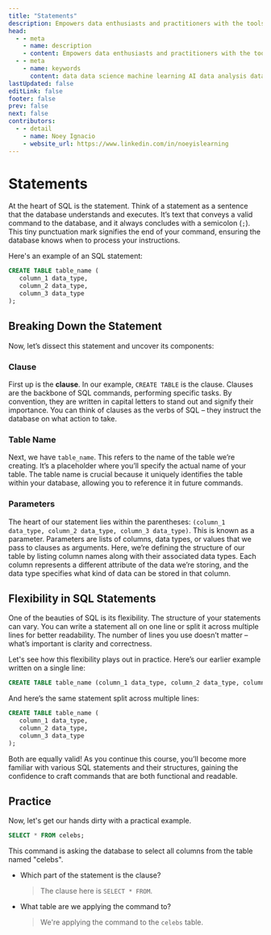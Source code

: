 ```yaml
---
title: "Statements"
description: Empowers data enthusiasts and practitioners with the tools and knowledge to unlock the potential of data.
head:
  - - meta
    - name: description
    - content: Empowers data enthusiasts and practitioners with the tools and knowledge to unlock the potential of data.
  - - meta
    - name: keywords
      content: data data science machine learning AI data analysis data-driven data enthusiasts data practitioners
lastUpdated: false
editLink: false
footer: false
prev: false
next: false
contributors:
  - - detail
    - name: Noey Ignacio
    - website_url: https://www.linkedin.com/in/noeyislearning
---
```


# Statements

At the heart of SQL is the statement. Think of a statement as a sentence that the database understands and executes. It’s text that conveys a valid command to the database, and it always concludes with a semicolon (`;`). This tiny punctuation mark signifies the end of your command, ensuring the database knows when to process your instructions.

Here's an example of an SQL statement:

```sql :line-numbers
CREATE TABLE table_name (
   column_1 data_type,
   column_2 data_type,
   column_3 data_type
);
```

## Breaking Down the Statement

Now, let’s dissect this statement and uncover its components:

### Clause

First up is the **clause**. In our example, `CREATE TABLE` is the clause. Clauses are the backbone of SQL commands, performing specific tasks. By convention, they are written in capital letters to stand out and signify their importance. You can think of clauses as the verbs of SQL – they instruct the database on what action to take.

### Table Name

Next, we have `table_name`. This refers to the name of the table we’re creating. It’s a placeholder where you’ll specify the actual name of your table. The table name is crucial because it uniquely identifies the table within your database, allowing you to reference it in future commands.

### Parameters

The heart of our statement lies within the parentheses: `(column_1 data_type, column_2 data_type, column_3 data_type)`. This is known as a parameter. Parameters are lists of columns, data types, or values that we pass to clauses as arguments. Here, we’re defining the structure of our table by listing column names along with their associated data types. Each column represents a different attribute of the data we’re storing, and the data type specifies what kind of data can be stored in that column.

## Flexibility in SQL Statements

One of the beauties of SQL is its flexibility. The structure of your statements can vary. You can write a statement all on one line or split it across multiple lines for better readability. The number of lines you use doesn’t matter – what’s important is clarity and correctness.

Let's see how this flexibility plays out in practice. Here’s our earlier example written on a single line:

```sql :line-numbers
CREATE TABLE table_name (column_1 data_type, column_2 data_type, column_3 data_type);
```

And here’s the same statement split across multiple lines:

```sql :line-numbers
CREATE TABLE table_name (
   column_1 data_type,
   column_2 data_type,
   column_3 data_type
);
```

Both are equally valid! As you continue this course, you’ll become more familiar with various SQL statements and their structures, gaining the confidence to craft commands that are both functional and readable.

## Practice

Now, let's get our hands dirty with a practical example.

```sql :line-numbers
SELECT * FROM celebs;
```

This command is asking the database to select all columns from the table named "celebs".

- Which part of the statement is the clause?

  > The clause here is `SELECT * FROM`.

- What table are we applying the command to?

  > We're applying the command to the `celebs` table.
